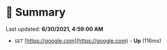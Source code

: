 # 📖 Summary
Last updated: **6/30/2021, 4:59:00 AM**

- `GET` [https://google.com](https://google.com) - **Up** (116ms)
